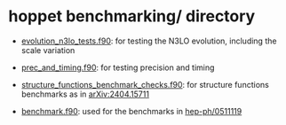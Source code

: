 hoppet benchmarking/ directory
==============================

- [evolution_n3lo_tests.f90](evolution_n3lo_tests.f90): for testing the
  N3LO evolution, including the scale variation 

- [prec_and_timing.f90](prec_and_timing.f90): for testing precision and
  timing

- [structure_functions_benchmark_checks.f90](structure_functions_benchmark_checks.f90): 
  for structure functions benchmarks as in [arXiv:2404.15711](https://arxiv.org/abs/2404.15711)

- [benchmark.f90](benchmark.f90): used for the benchmarks in [hep-ph/0511119](https://arxiv.org/abs/hep-ph/0511119)